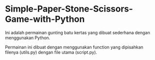 # Simple-Paper-Stone-Scissors-Game-with-Python

<p>Ini adalah permainan gunting batu kertas yang dibuat sederhana dengan menggunakan Python.</p>
<p>Permainan ini dibuat dengan menggunakan function yang dipisahkan filenya (utils.py) dengan file utama (script.py).</p>
